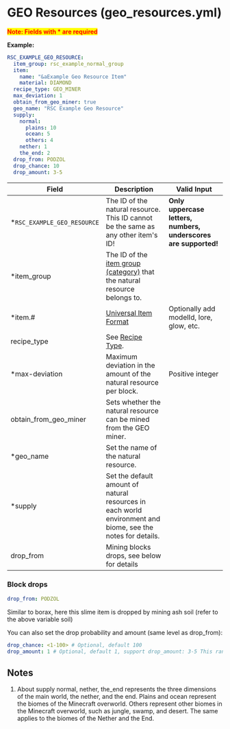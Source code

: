 # GEO Resources (geo_resources.yml)

<mark style="color:red;">**Note: Fields with * are required**</mark>

**Example:**

```yaml
RSC_EXAMPLE_GEO_RESOURCE:
  item_group: rsc_example_normal_group
  item:
    name: "&aExample Geo Resource Item"
    material: DIAMOND
  recipe_type: GEO_MINER
  max_deviation: 1
  obtain_from_geo_miner: true
  geo_name: "RSC Example Geo Resource"
  supply:
    normal:
      plains: 10
      ocean: 5
      others: 4
    nether: 1
    the_end: 2
  drop_from: PODZOL
  drop_chance: 10
  drop_amount: 3-5
```

| Field                        | Description                                                                                                 | Valid Input                                                     |
|------------------------------|-------------------------------------------------------------------------------------------------------------|-----------------------------------------------------------------|
| \*`RSC_EXAMPLE_GEO_RESOURCE` | The ID of the natural resource. <br>This ID cannot be the same as any other item's ID!                      | **Only uppercase letters, numbers, underscores are supported!** |
| \*item_group                 | The ID of the [item group (category)](/en-us/file/groups.md) that the natural resource belongs to.                 |
| \*item.#                     | [Universal Item Format](/en-us/format/universal-item-format.md)                                                    | Optionally add modelId, lore, glow, etc.                        |
| recipe_type                  | See [Recipe Type](/en-us/format/universal-item-format.md).                                                         |
| \*max-deviation              | Maximum deviation in the amount of the natural resource per block.                                          | Positive integer                                                |
| obtain_from_geo_miner        | Sets whether the natural resource can be mined from the GEO miner.                                          |
| \*geo_name                   | Set the name of the natural resource.                                                                       |
| \*supply                     | Set the default amount of natural resources in each world environment and biome, see the notes for details. |
| drop_from                    | Mining blocks drops, see below for details                                                                  |

### Block drops

```yaml
drop_from: PODZOL
```

Similar to borax, here this slime item is dropped by mining ash soil (refer to the above variable soil)

You can also set the drop probability and amount (same level as drop_from):

```yaml
drop_chance: <1-100> # Optional, default 100
drop_amount: 1 # Optional, default 1, support drop_amount: 3-5 This range format
```

## Notes

1. About supply
normal, nether, the\_end represents the three dimensions of the main world, the nether, and the end.
Plains and ocean represent the biomes of the Minecraft overworld.
Others represent other biomes in the Minecraft overworld, such as jungle, swamp, and desert.
The same applies to the biomes of the Nether and the End.
